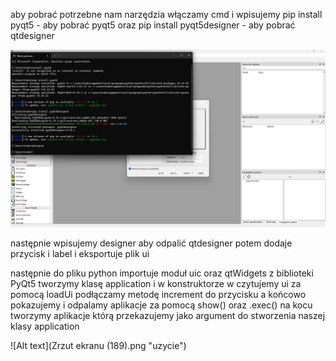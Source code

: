 aby pobrać potrzebne nam narzędzia włączamy cmd
i wpisujemy 
pip install pyqt5 - aby pobrać pyqt5
oraz pip install pyqt5designer - aby pobrać qtdesigner

![Alt text](https://github.com/JaimeUnCroissant/Zadanie-2024_25_001/blob/main/Zrzut%20ekranu%20(187).png "pobranie")

następnie wpisujemy designer aby odpalić qtdesigner
potem dodaje przycisk i label i eksportuje plik ui

następnie do pliku python importuje moduł uic oraz qtWidgets z biblioteki 
PyQt5
 tworzymy klasę application i w konstruktorze w czytujemy ui za pomocą 
loadUi podłączamy metodę increment do przycisku a końcowo pokazujemy i 
odpalamy aplikacje za pomocą show() oraz .exec() na kocu tworzymy aplikacje
którą przekazujemy jako argument do stworzenia naszej klasy application

![Alt text](Zrzut ekranu (189).png "uzycie")

